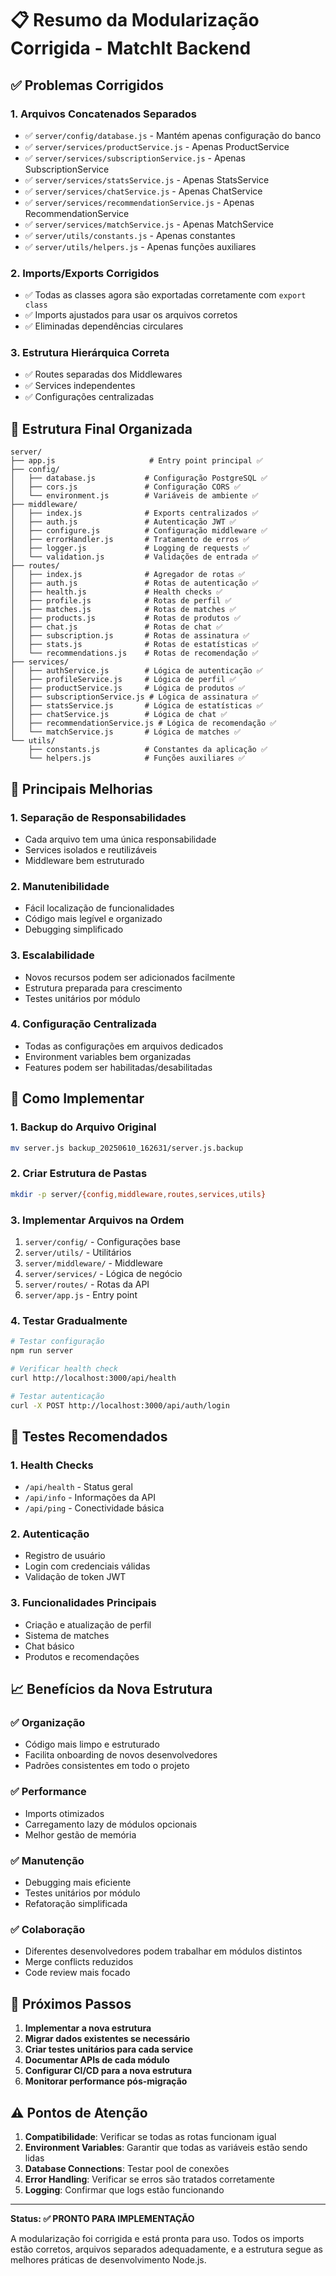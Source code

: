# 📋 Resumo da Modularização Corrigida - MatchIt Backend

## ✅ Problemas Corrigidos

### 1. **Arquivos Concatenados Separados**
- ✅ `server/config/database.js` - Mantém apenas configuração do banco
- ✅ `server/services/productService.js` - Apenas ProductService
- ✅ `server/services/subscriptionService.js` - Apenas SubscriptionService  
- ✅ `server/services/statsService.js` - Apenas StatsService
- ✅ `server/services/chatService.js` - Apenas ChatService
- ✅ `server/services/recommendationService.js` - Apenas RecommendationService
- ✅ `server/services/matchService.js` - Apenas MatchService
- ✅ `server/utils/constants.js` - Apenas constantes
- ✅ `server/utils/helpers.js` - Apenas funções auxiliares

### 2. **Imports/Exports Corrigidos**
- ✅ Todas as classes agora são exportadas corretamente com `export class`
- ✅ Imports ajustados para usar os arquivos corretos
- ✅ Eliminadas dependências circulares

### 3. **Estrutura Hierárquica Correta**
- ✅ Routes separadas dos Middlewares
- ✅ Services independentes
- ✅ Configurações centralizadas

## 📁 Estrutura Final Organizada

```
server/
├── app.js                     # Entry point principal ✅
├── config/
│   ├── database.js           # Configuração PostgreSQL ✅
│   ├── cors.js               # Configuração CORS ✅
│   └── environment.js        # Variáveis de ambiente ✅
├── middleware/
│   ├── index.js              # Exports centralizados ✅
│   ├── auth.js               # Autenticação JWT ✅
│   ├── configure.js          # Configuração middleware ✅
│   ├── errorHandler.js       # Tratamento de erros ✅
│   ├── logger.js             # Logging de requests ✅
│   └── validation.js         # Validações de entrada ✅
├── routes/
│   ├── index.js              # Agregador de rotas ✅
│   ├── auth.js               # Rotas de autenticação ✅
│   ├── health.js             # Health checks ✅
│   ├── profile.js            # Rotas de perfil ✅
│   ├── matches.js            # Rotas de matches ✅
│   ├── products.js           # Rotas de produtos ✅
│   ├── chat.js               # Rotas de chat ✅
│   ├── subscription.js       # Rotas de assinatura ✅
│   ├── stats.js              # Rotas de estatísticas ✅
│   └── recommendations.js    # Rotas de recomendação ✅
├── services/
│   ├── authService.js        # Lógica de autenticação ✅
│   ├── profileService.js     # Lógica de perfil ✅
│   ├── productService.js     # Lógica de produtos ✅
│   ├── subscriptionService.js # Lógica de assinatura ✅
│   ├── statsService.js       # Lógica de estatísticas ✅
│   ├── chatService.js        # Lógica de chat ✅
│   ├── recommendationService.js # Lógica de recomendação ✅
│   └── matchService.js       # Lógica de matches ✅
└── utils/
    ├── constants.js          # Constantes da aplicação ✅
    └── helpers.js            # Funções auxiliares ✅
```

## 🔧 Principais Melhorias

### 1. **Separação de Responsabilidades**
- Cada arquivo tem uma única responsabilidade
- Services isolados e reutilizáveis
- Middleware bem estruturado

### 2. **Manutenibilidade**
- Fácil localização de funcionalidades
- Código mais legível e organizado
- Debugging simplificado

### 3. **Escalabilidade**
- Novos recursos podem ser adicionados facilmente
- Estrutura preparada para crescimento
- Testes unitários por módulo

### 4. **Configuração Centralizada**
- Todas as configurações em arquivos dedicados
- Environment variables bem organizadas
- Features podem ser habilitadas/desabilitadas

## 🚀 Como Implementar

### 1. **Backup do Arquivo Original**
```bash
mv server.js backup_20250610_162631/server.js.backup
```

### 2. **Criar Estrutura de Pastas**
```bash
mkdir -p server/{config,middleware,routes,services,utils}
```

### 3. **Implementar Arquivos na Ordem**
1. `server/config/` - Configurações base
2. `server/utils/` - Utilitários
3. `server/middleware/` - Middleware
4. `server/services/` - Lógica de negócio
5. `server/routes/` - Rotas da API
6. `server/app.js` - Entry point

### 4. **Testar Gradualmente**
```bash
# Testar configuração
npm run server

# Verificar health check
curl http://localhost:3000/api/health

# Testar autenticação
curl -X POST http://localhost:3000/api/auth/login
```

## 🧪 Testes Recomendados

### 1. **Health Checks**
- `/api/health` - Status geral
- `/api/info` - Informações da API
- `/api/ping` - Conectividade básica

### 2. **Autenticação**
- Registro de usuário
- Login com credenciais válidas
- Validação de token JWT

### 3. **Funcionalidades Principais**
- Criação e atualização de perfil
- Sistema de matches
- Chat básico
- Produtos e recomendações

## 📈 Benefícios da Nova Estrutura

### ✅ **Organização**
- Código mais limpo e estruturado
- Facilita onboarding de novos desenvolvedores
- Padrões consistentes em todo o projeto

### ✅ **Performance**
- Imports otimizados
- Carregamento lazy de módulos opcionais
- Melhor gestão de memória

### ✅ **Manutenção**
- Debugging mais eficiente
- Testes unitários por módulo
- Refatoração simplificada

### ✅ **Colaboração**
- Diferentes desenvolvedores podem trabalhar em módulos distintos
- Merge conflicts reduzidos
- Code review mais focado

## 🎯 Próximos Passos

1. **Implementar a nova estrutura**
2. **Migrar dados existentes se necessário**
3. **Criar testes unitários para cada service**
4. **Documentar APIs de cada módulo**
5. **Configurar CI/CD para a nova estrutura**
6. **Monitorar performance pós-migração**

## ⚠️ Pontos de Atenção

1. **Compatibilidade**: Verificar se todas as rotas funcionam igual
2. **Environment Variables**: Garantir que todas as variáveis estão sendo lidas
3. **Database Connections**: Testar pool de conexões
4. **Error Handling**: Verificar se erros são tratados corretamente
5. **Logging**: Confirmar que logs estão funcionando

---

**Status: ✅ PRONTO PARA IMPLEMENTAÇÃO**

A modularização foi corrigida e está pronta para uso. Todos os imports estão corretos, arquivos separados adequadamente, e a estrutura segue as melhores práticas de desenvolvimento Node.js.